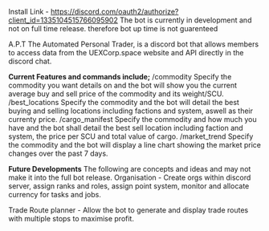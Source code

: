 Install Link - https://discord.com/oauth2/authorize?client_id=1335104515766095902
The bot is currently in development and not on full time release. therefore bot up time is not guarenteed 

A.P.T The Automated Personal Trader, is a discord bot that allows members to access data from the UEXCorp.space website and API directly in the discord chat.

**Current Features and commands include;**
/commodity <commodity name> 
    Specify the commodity you want details on and the bot will show you the current average buy and sell price of the commodity and its weight/SCU.
/best_locations <commodity name>
    Specify the commodity and the bot will detail the best buying and selling locations including factions and system, aswell as their currenty price.
/cargo_manifest <commodity name> <ammount in SCU>
    Specify the commodity and how much you have and the bot shall detail the best sell location including faction and system, the price per SCU and total value of cargo.
/market_trend
    Specify the commodity and the bot will display a line chart showing the market price changes over the past 7 days.

**Future Developments**
The following are concepts and ideas and may not make it into the full bot release.
Organisation - Create orgs within discord server, assign ranks and roles, assign point system, monitor and allocate currency for tasks and jobs.

Trade Route planner - Allow the bot to generate and display trade routes with multiple stops to maximise profit.
